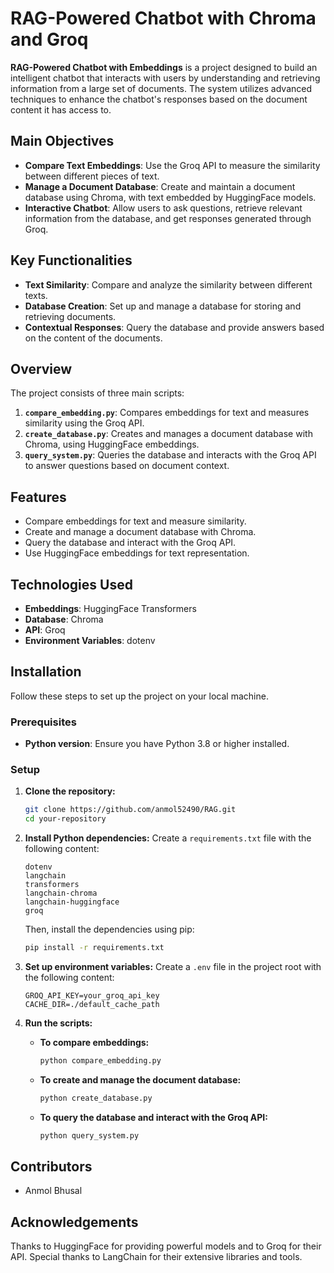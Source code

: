 # RAG-Powered Chatbot with Chroma and Groq

**RAG-Powered Chatbot with Embeddings** is a project designed to build an intelligent chatbot that interacts with users by understanding and retrieving information from a large set of documents. The system utilizes advanced techniques to enhance the chatbot's responses based on the document content it has access to.

## Main Objectives

- **Compare Text Embeddings**: Use the Groq API to measure the similarity between different pieces of text.
- **Manage a Document Database**: Create and maintain a document database using Chroma, with text embedded by HuggingFace models.
- **Interactive Chatbot**: Allow users to ask questions, retrieve relevant information from the database, and get responses generated through Groq.

## Key Functionalities

- **Text Similarity**: Compare and analyze the similarity between different texts.
- **Database Creation**: Set up and manage a database for storing and retrieving documents.
- **Contextual Responses**: Query the database and provide answers based on the content of the documents.

## Overview

The project consists of three main scripts:

1. **`compare_embedding.py`**: Compares embeddings for text and measures similarity using the Groq API.
2. **`create_database.py`**: Creates and manages a document database with Chroma, using HuggingFace embeddings.
3. **`query_system.py`**: Queries the database and interacts with the Groq API to answer questions based on document context.

## Features

- Compare embeddings for text and measure similarity.
- Create and manage a document database with Chroma.
- Query the database and interact with the Groq API.
- Use HuggingFace embeddings for text representation.

## Technologies Used

- **Embeddings**: HuggingFace Transformers
- **Database**: Chroma
- **API**: Groq
- **Environment Variables**: dotenv

## Installation

Follow these steps to set up the project on your local machine.

### Prerequisites

- **Python version**: Ensure you have Python 3.8 or higher installed.

### Setup

1. **Clone the repository:**
   ```bash
   git clone https://github.com/anmol52490/RAG.git
   cd your-repository
   ```

2. **Install Python dependencies:**
   Create a `requirements.txt` file with the following content:
   ```plaintext
   dotenv
   langchain
   transformers
   langchain-chroma
   langchain-huggingface
   groq
   ```
   Then, install the dependencies using pip:
   ```bash
   pip install -r requirements.txt
   ```

3. **Set up environment variables:**
   Create a `.env` file in the project root with the following content:
   ```env
   GROQ_API_KEY=your_groq_api_key
   CACHE_DIR=./default_cache_path
   ```

4. **Run the scripts:**
   
   - **To compare embeddings:**
     ```bash
     python compare_embedding.py
     ```

   - **To create and manage the document database:**
     ```bash
     python create_database.py
     ```

   - **To query the database and interact with the Groq API:**
     ```bash
     python query_system.py
     ```

## Contributors

- Anmol Bhusal

## Acknowledgements

Thanks to HuggingFace for providing powerful models and to Groq for their API. Special thanks to LangChain for their extensive libraries and tools.
```

